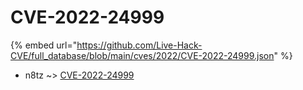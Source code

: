 # CVE-2022-24999
{% embed url="https://github.com/Live-Hack-CVE/full_database/blob/main/cves/2022/CVE-2022-24999.json" %}

* n8tz ~> [CVE-2022-24999](https://www.alice-snow.ru/2022/database/cve-2022-24999/cve-2022-24999-n8tz)